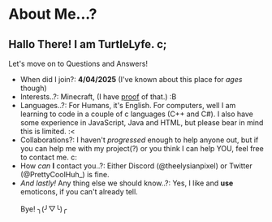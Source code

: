 # About Me...?
## Hallo There! I am TurtleLyfe. c;

Let's move on to Questions and Answers!
- When did I join?: **4/04/2025** (I've known about this place for *ages* though)
- Interests..?: Minecraft, (I have <a href="https://www.planetminecraft.com/member/ellie_pix_s/">proof</a> of that.) :B
- Languages..?: For Humans, it's English. For computers, well I am learning to code in a couple of c languages (C++ and C#). I also have some experience in JavaScript, Java and HTML, but please bear in mind this is limited. :< 
- Collaborations?: I haven't *progressed* enough to help anyone out, but if you can help me with my project(?) or you think I can help YOU, feel free to contact me. c:
- How *can* **I** contact you..?: Either Discord (@theelysianpixel) or Twitter (@PrettyCoolHuh_) is fine. 
- *And lastly!* Any thing else we should know..?: Yes, I like and **use** emoticons, if you can't already tell.
  </br></br>Bye! ╮(╯▽╰)╭
